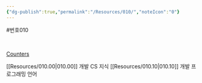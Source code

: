 ```yaml
---
{"dg-publish":true,"permalink":"/Resources/010/","noteIcon":"0"}
---
```


#번호010

<script type="text/javascript" src="https://www.counters-free.net/count/djwq"></script><br>
 <a href='http://www.freevisitorcounters.com'>Counters</a> <script type='text/javascript' src='https://whomania.com/ctr?id=8bc628dccd4cc3ac3fa64ffaaecf94185432d886'></script>

[[Resources/010.00\|010.00]] 개발 CS 지식
[[Resources/010.10\|010.10]] 개발 프로그래밍 언어